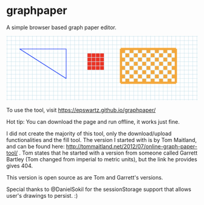 # graphpaper
A simple browser based graph paper editor.

![banner](./graphpaper.png)

To use the tool, visit https://epswartz.github.io/graphpaper/

Hot tip: You can download the page and run offline, it works just fine.

I did not create the majority of this tool, only the download/upload functionalities and the fill tool. The version I started with is by Tom Maitland, and can be found here: http://tommaitland.net/2012/07/online-graph-paper-tool/ . Tom states that he started with a version from someone called Garrett Bartley (Tom changed from imperial to metric units), but the link he provides gives 404.

This version is open source as are Tom and Garrett's versions.

Special thanks to @DanielSokil for the sessionStorage support that allows user's drawings to persist. :)
